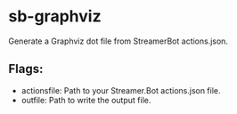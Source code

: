 # sb-graphviz
Generate a Graphviz dot file from StreamerBot actions.json.

## Flags:
* actionsfile: Path to your Streamer.Bot actions.json file.
* outfile: Path to write the output file.
